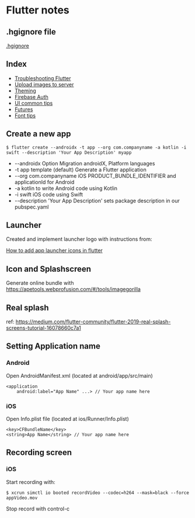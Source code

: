 # Flutter notes

## .hgignore file

[.hgignore](hgignore)

## Index

* [Troubleshooting Flutter](troubleshooting.md)
* [Upload images to server](upload_image.md)
* [Theming](theming.md)
* [Firebase Auth](firebase_auth.md)
* [UI common tips](ui_common_tips.md)
* [Futures](futures.md)
* [Font tips](fonts.md)

## Create a new app

    $ flutter create --androidx -t app --org com.companyname -a kotlin -i swift --description 'Your App Description' myapp
    
* --androidx Option Migration androidX, Platform languages
* -t app template (default) Generate a Flutter application
* --org com.companyname iOS PRODUCT_BUNDLE_IDENTIFIER and applicationId for Android
* -a kotlin to write Android code using Kotlin
* -i swift iOS code using Swift
* --description 'Your App Description' sets package description in our pubspec.yaml

## Launcher

Created and implement launcher logo with instructions from:

[How to add app launcher icons in flutter](https://medium.com/@psyanite/how-to-add-app-launcher-icons-in-flutter-bd92b0e0873a)

## Icon and Splashscreen

Generate online bundle with https://apetools.webprofusion.com/#/tools/imagegorilla

## Real splash

ref: https://medium.com/flutter-community/flutter-2019-real-splash-screens-tutorial-16078660c7a1

## Setting Application name

### Android
Open AndroidManifest.xml (located at android/app/src/main)

```
<application
    android:label="App Name" ...> // Your app name here
```

### iOS
Open Info.plist file (located at ios/Runner/Info.plist)

```
<key>CFBundleName</key>
<string>App Name</string> // Your app name here
```
## Recording screen

### iOS

Start recording with:

    $ xcrun simctl io booted recordVideo --codec=h264 --mask=black --force appVideo.mov
    
Stop record with control-c
